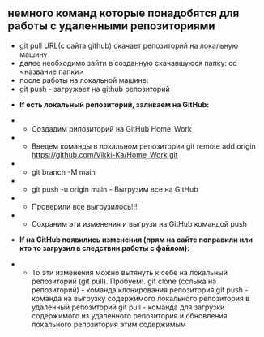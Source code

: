 ## немного команд которые понадобятся для работы с удаленными репозиториями

 - git pull URL(с сайта github) скачает репозиторий на локальную машину
 - далее необходимо зайти в созданную скачавшуюся папку: cd <название папки>
 - после работы на локальной машине:
 - git push - загружает на github репозиторий

 + **If есть локальный репозиторий, заливаем на GitHub:**
+ + Создадим рипозиторий на GitHub Home_Work
+ + Введем команды в локальном репозитории git remote add origin https://github.com/Vikki-Ka/Home_Work.git 
+ + git branch -M main
+ + git push -u origin main - Выгрузим все на GitHub
+ + Проверили все выгрузилось!!!
+ + Сохраним эти изменения и выгрузи на GitHub командой push

+ **If на GitHub появились изменения (прям на сайте поправили или кто то загрузил в следствии работы с файлом):**
+  + То эти изменения можно вытянуть к себе на локальный репозиторий (git pull). Пробуем!.
git clone (сслыка на репозиторий) - команда клонирования репозитория
git push - команда на выгрузку содержимого локального репозитория в удаленный репозиторий
git pull - команда для загрузки содержимого из удаленного репозитория и обновления локального репозитория этим содержимым